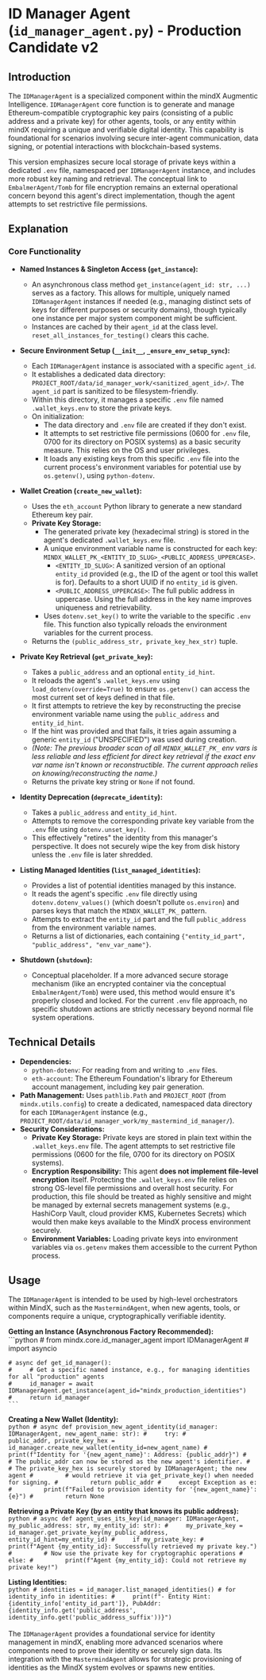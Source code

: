 # ID Manager Agent (`id_manager_agent.py`) - Production Candidate v2

## Introduction

The `IDManagerAgent` is a specialized component within the mindX Augmentic Intelligence. `IDManagerAgent` core function is to generate and manage Ethereum-compatible cryptographic key pairs (consisting of a public address and a private key) for other agents, tools, or any entity within mindX requiring a unique and verifiable digital identity. This capability is foundational for scenarios involving secure inter-agent communication, data signing, or potential interactions with blockchain-based systems.

This version emphasizes secure local storage of private keys within a dedicated `.env` file, namespaced per `IDManagerAgent` instance, and includes more robust key naming and retrieval. The conceptual link to `EmbalmerAgent/Tomb` for file encryption remains an external operational concern beyond this agent's direct implementation, though the agent attempts to set restrictive file permissions.

## Explanation

### Core Functionality

-   **Named Instances & Singleton Access (`get_instance`):**
    -   An asynchronous class method `get_instance(agent_id: str, ...)` serves as a factory. This allows for multiple, uniquely named `IDManagerAgent` instances if needed (e.g., managing distinct sets of keys for different purposes or security domains), though typically one instance per major system component might be sufficient.
    -   Instances are cached by their `agent_id` at the class level. `reset_all_instances_for_testing()` clears this cache.

-   **Secure Environment Setup (`__init__`, `_ensure_env_setup_sync`):**
    *   Each `IDManagerAgent` instance is associated with a specific `agent_id`.
    *   It establishes a dedicated data directory: `PROJECT_ROOT/data/id_manager_work/<sanitized_agent_id>/`. The `agent_id` part is sanitized to be filesystem-friendly.
    *   Within this directory, it manages a specific `.env` file named `.wallet_keys.env` to store the private keys.
    *   On initialization:
        *   The data directory and `.env` file are created if they don't exist.
        *   It attempts to set restrictive file permissions (0600 for `.env` file, 0700 for its directory on POSIX systems) as a basic security measure. This relies on the OS and user privileges.
        *   It loads any existing keys from this specific `.env` file into the current process's environment variables for potential use by `os.getenv()`, using `python-dotenv`.

-   **Wallet Creation (`create_new_wallet`):**
    *   Uses the `eth_account` Python library to generate a new standard Ethereum key pair.
    *   **Private Key Storage:**
        *   The generated private key (hexadecimal string) is stored in the agent's dedicated `.wallet_keys.env` file.
        *   A unique environment variable name is constructed for each key: `MINDX_WALLET_PK_<ENTITY_ID_SLUG>_<PUBLIC_ADDRESS_UPPERCASE>`.
            -   `<ENTITY_ID_SLUG>`: A sanitized version of an optional `entity_id` provided (e.g., the ID of the agent or tool this wallet is for). Defaults to a short UUID if no `entity_id` is given.
            -   `<PUBLIC_ADDRESS_UPPERCASE>`: The full public address in uppercase. Using the full address in the key name improves uniqueness and retrievability.
        *   Uses `dotenv.set_key()` to write the variable to the specific `.env` file. This function also typically reloads the environment variables for the current process.
    *   Returns the `(public_address_str, private_key_hex_str)` tuple.

-   **Private Key Retrieval (`get_private_key`):**
    *   Takes a `public_address` and an optional `entity_id_hint`.
    *   It reloads the agent's `.wallet_keys.env` using `load_dotenv(override=True)` to ensure `os.getenv()` can access the most current set of keys defined in that file.
    *   It first attempts to retrieve the key by reconstructing the precise environment variable name using the `public_address` and `entity_id_hint`.
    *   If the hint was provided and that fails, it tries again assuming a generic `entity_id` ("UNSPECIFIED") was used during creation.
    *   *(Note: The previous broader scan of all `MINDX_WALLET_PK_` env vars is less reliable and less efficient for direct key retrieval if the exact env var name isn't known or reconstructible. The current approach relies on knowing/reconstructing the name.)*
    *   Returns the private key string or `None` if not found.

-   **Identity Deprecation (`deprecate_identity`):**
    *   Takes a `public_address` and `entity_id_hint`.
    *   Attempts to remove the corresponding private key variable from the `.env` file using `dotenv.unset_key()`.
    *   This effectively "retires" the identity from this manager's perspective. It does not securely wipe the key from disk history unless the `.env` file is later shredded.

-   **Listing Managed Identities (`list_managed_identities`):**
    *   Provides a list of potential identities managed by this instance.
    *   It reads the agent's specific `.env` file directly using `dotenv.dotenv_values()` (which doesn't pollute `os.environ`) and parses keys that match the `MINDX_WALLET_PK_` pattern.
    *   Attempts to extract the `entity_id` part and the full `public_address` from the environment variable names.
    *   Returns a list of dictionaries, each containing `{"entity_id_part", "public_address", "env_var_name"}`.

-   **Shutdown (`shutdown`):**
    *   Conceptual placeholder. If a more advanced secure storage mechanism (like an encrypted container via the conceptual `EmbalmerAgent/Tomb`) were used, this method would ensure it's properly closed and locked. For the current `.env` file approach, no specific shutdown actions are strictly necessary beyond normal file system operations.

## Technical Details

-   **Dependencies:**
    -   `python-dotenv`: For reading from and writing to `.env` files.
    -   `eth-account`: The Ethereum Foundation's library for Ethereum account management, including key pair generation.
-   **Path Management:** Uses `pathlib.Path` and `PROJECT_ROOT` (from `mindx.utils.config`) to create a dedicated, namespaced data directory for each `IDManagerAgent` instance (e.g., `PROJECT_ROOT/data/id_manager_work/my_mastermind_id_manager/`).
-   **Security Considerations:**
    -   **Private Key Storage:** Private keys are stored in plain text within the `.wallet_keys.env` file. The agent attempts to set restrictive file permissions (0600 for the file, 0700 for its directory on POSIX systems).
    -   **Encryption Responsibility:** This agent **does not implement file-level encryption** itself. Protecting the `.wallet_keys.env` file relies on strong OS-level file permissions and overall host security. For production, this file should be treated as highly sensitive and might be managed by external secrets management systems (e.g., HashiCorp Vault, cloud provider KMS, Kubernetes Secrets) which would then make keys available to the MindX process environment securely.
    -   **Environment Variables:** Loading private keys into environment variables via `os.getenv` makes them accessible to the current Python process.

## Usage

The `IDManagerAgent` is intended to be used by high-level orchestrators within MindX, such as the `MastermindAgent`, when new agents, tools, or components require a unique, cryptographically verifiable identity.

  **Getting an Instance (Asynchronous Factory Recommended):**<br />
    ```python
    # from mindx.core.id_manager_agent import IDManagerAgent
    # import asyncio

    # async def get_id_manager():
    #     # Get a specific named instance, e.g., for managing identities for all "production" agents
    #     id_manager = await IDManagerAgent.get_instance(agent_id="mindx_production_identities")
    #     return id_manager
    ```

  **Creating a New Wallet (Identity):**<br />
    ```python
    # async def provision_new_agent_identity(id_manager: IDManagerAgent, new_agent_name: str):
    #     try:
    #         public_addr, private_key_hex = id_manager.create_new_wallet(entity_id=new_agent_name)
    #         print(f"Identity for '{new_agent_name}': Address: {public_addr}")
    #         # The public_addr can now be stored as the new agent's identifier.
    #         # The private_key_hex is securely stored by IDManagerAgent; the new agent
    #         # would retrieve it via get_private_key() when needed for signing.
    #         return public_addr
    #     except Exception as e:
    #         print(f"Failed to provision identity for '{new_agent_name}': {e}")
    #         return None
    ```

  **Retrieving a Private Key (by an entity that knows its public address):**<br />
    ```python
    # async def agent_uses_its_key(id_manager: IDManagerAgent, my_public_address: str, my_entity_id: str):
    #     my_private_key = id_manager.get_private_key(my_public_address, entity_id_hint=my_entity_id)
    #     if my_private_key:
    #         print(f"Agent {my_entity_id}: Successfully retrieved my private key.")
    #         # Now use the private key for cryptographic operations
    #     else:
    #         print(f"Agent {my_entity_id}: Could not retrieve my private key!")
    ```

  **Listing Identities:**<br />
    ```python
    # identities = id_manager.list_managed_identities()
    # for identity_info in identities:
    #     print(f"- Entity Hint: {identity_info['entity_id_part']}, PubAddr: {identity_info.get('public_address', identity_info.get('public_address_suffix'))}")
    ```
<br /><br />
The `IDManagerAgent` provides a foundational service for identity management in mindX, enabling more advanced scenarios where components need to prove their identity or securely sign data. Its integration with the `MastermindAgent` allows for strategic provisioning of identities as the MindX system evolves or spawns new entities.
